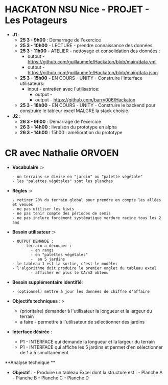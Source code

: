 # HACKATON NSU Nice - PROJET - Les Potageurs

- **J1** :
  - **25 3 - 9h00** : Démarrage de l'exercice
  - **25 3 - 10h00** - LECTURE - prendre connaissance des données
  - **25 3 - 11h00** - ATELIER - nettoyage et consolidation des données :
      - output - https://github.com/guillaumefe/Hackaton/blob/main/data.yml
      - output - https://github.com/guillaumefe/Hackaton/blob/main/data.json
  - **25 3 - 15h00** - EN COURS - UNITY - Construire l'interface utilisateurs:
    - input - entretien avec l'utilisatrice:
      - output - 
      - output - https://github.com/barry006/Hackaton
   - **25 3 - 18h00** - EN COURS - UNITY - Construire le backend pour construire le tableur excel MALGRE la stack choisie
 - **J2** :
   - **26 3 - 9h00** : Démarrage de l'exercice
   - **26 3 - 14h00** : livraison du prototype en alpha
   - **26 3 - 14h00** : 15h00 : amélioration du prototype


# CR avec Nathalie ORVOEN
- **Vocabulaire** :>
    ```
    - un terrains se divise en "jardin" ou "palette végétale"
    - les "palettes végétales" sont les planches
    ```
    
- **Règles** :>
    ```
    - retirer 20% du terrain global pour prendre en compte les allées et venues
    - ne pas utiliser les kiwis
    - ne pas tenir compte des périodes de semis
    - ne pas inclure forcément systématique verdure racine tous les 2 ans
    ```
- **Besoin utilisateur** :>
    ```
    - OUTPUT DEMANDE : 
        - terrain a découper :
            - en rangs
            - en "palettes végétales"
            -  en 5 jardins 
    - le tableau 1 est la sortie, c'est le modèle:
    - l'algorithme doit produire le premier onglet du tableau excel
            - afficher en plus le CA/m2 obtenu
    ```

- **Besoin supplémentaire  identifié**:
  ```
  - (optionnel) mettre à jour les données de chiffre d'affaire
  ```

- **Objectifs techniques** : >
    - (prioritaire) demander à l'utilisateur la longueur et la largeur du terrain
    - a faire - permettre à l'utilisateur de sélectionner des jardins

- **Interface désirée** :
    - P1 - INTERFACE qui demande la longueur et la largeur du terrain 
    - P1 - INTERFACE qui affiche les 5 jardins et permet d'en sélectionner de 1 à 5 simultanément

**Analyse technique **

- **Objectif** :
        - Produire un tableau Excel dont la structure est :
                - Planche A
                - Planche B
                - Planche C
                - Planche D



